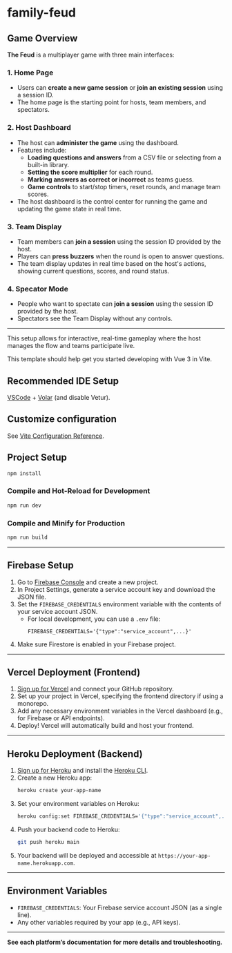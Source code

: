 # family-feud

## Game Overview

**The Feud** is a multiplayer game with three main interfaces:

### 1. Home Page

- Users can **create a new game session** or **join an existing session** using a session ID.
- The home page is the starting point for hosts, team members, and spectators.

### 2. Host Dashboard

- The host can **administer the game** using the dashboard.
- Features include:
  - **Loading questions and answers** from a CSV file or selecting from a built-in library.
  - **Setting the score multiplier** for each round.
  - **Marking answers as correct or incorrect** as teams guess.
  - **Game controls** to start/stop timers, reset rounds, and manage team scores.
- The host dashboard is the control center for running the game and updating the game state in real time.

### 3. Team Display

- Team members can **join a session** using the session ID provided by the host.
- Players can **press buzzers** when the round is open to answer questions.
- The team display updates in real time based on the host's actions, showing current questions, scores, and round status.

### 4. Specator Mode

- People who want to spectate can **join a session** using the session ID provided by the host.
- Spectators see the Team Display without any controls.

---

This setup allows for interactive, real-time gameplay where the host manages the flow and teams participate live.

This template should help get you started developing with Vue 3 in Vite.

## Recommended IDE Setup

[VSCode](https://code.visualstudio.com/) + [Volar](https://marketplace.visualstudio.com/items?itemName=Vue.volar) (and disable Vetur).

## Customize configuration

See [Vite Configuration Reference](https://vite.dev/config/).

## Project Setup

```sh
npm install
```

### Compile and Hot-Reload for Development

```sh
npm run dev
```

### Compile and Minify for Production

```sh
npm run build
```

---

## Firebase Setup

1. Go to [Firebase Console](https://console.firebase.google.com/) and create a new project.
2. In Project Settings, generate a service account key and download the JSON file.
3. Set the `FIREBASE_CREDENTIALS` environment variable with the contents of your service account JSON.
   - For local development, you can use a `.env` file:
     ```
     FIREBASE_CREDENTIALS='{"type":"service_account",...}'
     ```
4. Make sure Firestore is enabled in your Firebase project.

---

## Vercel Deployment (Frontend)

1. [Sign up for Vercel](https://vercel.com/) and connect your GitHub repository.
2. Set up your project in Vercel, specifying the frontend directory if using a monorepo.
3. Add any necessary environment variables in the Vercel dashboard (e.g., for Firebase or API endpoints).
4. Deploy! Vercel will automatically build and host your frontend.

---

## Heroku Deployment (Backend)

1. [Sign up for Heroku](https://heroku.com/) and install the [Heroku CLI](https://devcenter.heroku.com/articles/heroku-cli).
2. Create a new Heroku app:
   ```sh
   heroku create your-app-name
   ```
3. Set your environment variables on Heroku:
   ```sh
   heroku config:set FIREBASE_CREDENTIALS='{"type":"service_account",...}'
   ```
4. Push your backend code to Heroku:
   ```sh
   git push heroku main
   ```
5. Your backend will be deployed and accessible at `https://your-app-name.herokuapp.com`.

---

## Environment Variables

- `FIREBASE_CREDENTIALS`: Your Firebase service account JSON (as a single line).
- Any other variables required by your app (e.g., API keys).

---

**See each platform’s documentation for more details and troubleshooting.**
